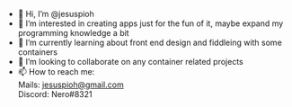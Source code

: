 - 👋 Hi, I’m @jesuspioh
- 👀 I’m interested in creating apps just for the fun of it, maybe expand my programming knowledge a bit
- 🌱 I’m currently learning about front end design and fiddleing with some containers
- 💞️ I’m looking to collaborate on any container related projects
- 📫 How to reach me: <br>
      Mails: jesuspioh@gmail.com<br>
      Discord: Nero#8321

<!---
jesuspioh/jesuspioh is a ✨ special ✨ repository because its `README.md` (this file) appears on your GitHub profile.
You can click the Preview link to take a look at your changes.
--->
